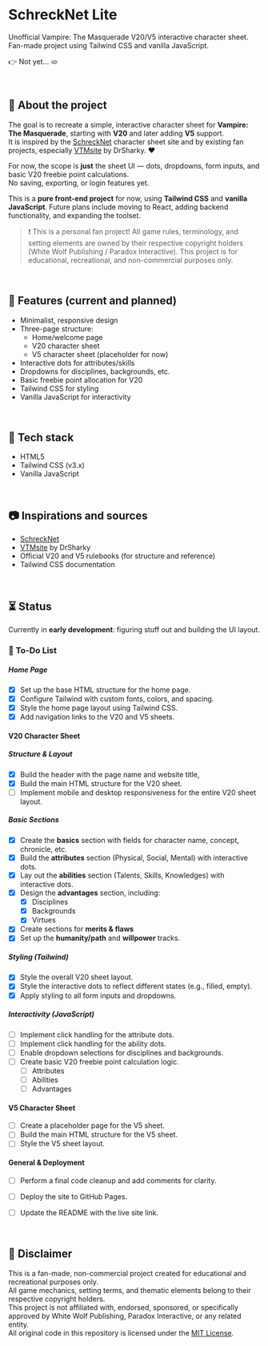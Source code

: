 # SchreckNet Lite

Unofficial Vampire: The Masquerade V20/V5 interactive character sheet.  
Fan-made project using Tailwind CSS and vanilla JavaScript.

👉 Not yet... 🫓

<br>

## 📌 About the project

The goal is to recreate a simple, interactive character sheet for **Vampire: The Masquerade**, starting with **V20** and later adding **V5** support.  
It is inspired by the [SchreckNet](https://www.schrecknet.live/) character sheet site and by existing fan projects, especially [VTMsite](https://github.com/DrSharky/VTMsite) by DrSharky. ❤️

For now, the scope is **just** the sheet UI — dots, dropdowns, form inputs, and basic V20 freebie point calculations.  
No saving, exporting, or login features yet.  

This is a **pure front-end project** for now, using **Tailwind CSS** and **vanilla JavaScript**. Future plans include moving to React, adding backend functionality, and expanding the toolset.

> ❗ This is a personal fan project! All game rules, terminology, and setting elements are owned by their respective copyright holders (White Wolf Publishing / Paradox Interactive). This project is for educational, recreational, and non-commercial purposes only.

<br>

## 🍮 Features (current and planned)

- Minimalist, responsive design
- Three-page structure:
  - Home/welcome page
  - V20 character sheet
  - V5 character sheet (placeholder for now)
- Interactive dots for attributes/skills
- Dropdowns for disciplines, backgrounds, etc.
- Basic freebie point allocation for V20
- Tailwind CSS for styling
- Vanilla JavaScript for interactivity

<br>

## 🔧 Tech stack

- HTML5
- Tailwind CSS (v3.x)
- Vanilla JavaScript

<br>

## 📷 Inspirations and sources

- [SchreckNet](https://www.schrecknet.live/)
- [VTMsite](https://github.com/DrSharky/VTMsite) by DrSharky
- Official V20 and V5 rulebooks (for structure and reference)
- Tailwind CSS documentation

<br>

## ⏳ Status

Currently in **early development**: figuring stuff out and building the UI layout.

### 📝 **To-Do List**

##### **Home Page**

- [x] Set up the base HTML structure for the home page.
- [x] Configure Tailwind with custom fonts, colors, and spacing.
- [x] Style the home page layout using Tailwind CSS.
- [x] Add navigation links to the V20 and V5 sheets.

#### **V20 Character Sheet**

##### **Structure & Layout**

- [x] Build the header with the page name and website title,
- [x] Build the main HTML structure for the V20 sheet.
- [ ] Implement mobile and desktop responsiveness for the entire V20 sheet layout.

##### **Basic Sections**

- [x] Create the **basics** section with fields for character name, concept, chronicle, etc.
- [x] Build the **attributes** section (Physical, Social, Mental) with interactive dots.
- [x] Lay out the **abilities** section (Talents, Skills, Knowledges) with interactive dots.
- [x] Design the **advantages** section, including:
  - [x] Disciplines
  - [x] Backgrounds
  - [x] Virtues
- [x] Create sections for **merits & flaws**
- [x] Set up the **humanity/path** and **willpower** tracks.

##### **Styling (Tailwind)**

- [x] Style the overall V20 sheet layout.
- [x] Style the interactive dots to reflect different states (e.g., filled, empty).
- [x] Apply styling to all form inputs and dropdowns.

##### **Interactivity (JavaScript)**

- [ ] Implement click handling for the attribute dots.
- [ ] Implement click handling for the ability dots.
- [ ] Enable dropdown selections for disciplines and backgrounds.
- [ ] Create basic V20 freebie point calculation logic.
  - [ ] Attributes
  - [ ] Abilities
  - [ ] Advantages

#### **V5 Character Sheet**

- [ ] Create a placeholder page for the V5 sheet.
- [ ] Build the main HTML structure for the V5 sheet.
- [ ] Style the V5 sheet layout.

#### **General & Deployment**

- [ ] Perform a final code cleanup and add comments for clarity.
- [ ] Deploy the site to GitHub Pages.
- [ ] Update the README with the live site link.













<br>

## 📝 Disclaimer

This is a fan-made, non-commercial project created for educational and recreational purposes only.  
All game mechanics, setting terms, and thematic elements belong to their respective copyright holders.  
This project is not affiliated with, endorsed, sponsored, or specifically approved by White Wolf Publishing, Paradox Interactive, or any related entity.  
All original code in this repository is licensed under the [MIT License](LICENSE).

